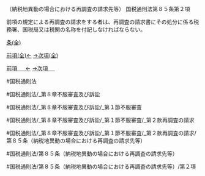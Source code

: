 （納税地異動の場合における再調査の請求先等）
国税通則法第８５条第２項

前項の規定による再調査の請求をする者は、再調査の請求書にその処分に係る税務署、国税局又は税関の名称を付記しなければならない。

[条(全)](国税通則法＿＿＿＿＿第８５条_.md)

[前項(全)←](国税通則法＿＿＿＿＿第８５条第１項_.md)    [→次項(全)](国税通則法＿＿＿＿＿第８５条第３項_.md)

[前項 　 ←](国税通則法＿＿＿＿＿第８５条第１項.md)    [→次項 　 ](国税通則法＿＿＿＿＿第８５条第３項.md)



#国税通則法

#国税通則法/_第８章不服審査及び訴訟

#国税通則法/_第８章不服審査及び訴訟/_第１節不服審査

#国税通則法/_第８章不服審査及び訴訟/_第１節不服審査/_第２款再調査の請求

#国税通則法/_第８章不服審査及び訴訟/_第１節不服審査/_第２款再調査の請求/第８５条（納税地異動の場合における再調査の請求先等）

#国税通則法/第８５条（納税地異動の場合における再調査の請求先等）

#国税通則法/第８５条（納税地異動の場合における再調査の請求先等）/第２項

